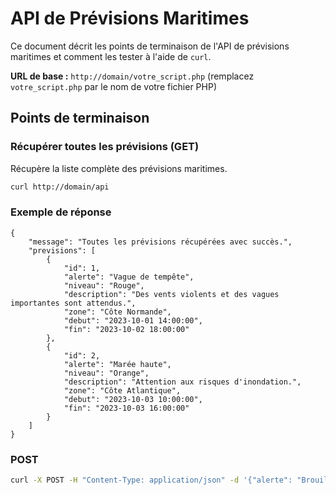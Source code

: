 # API de Prévisions Maritimes

Ce document décrit les points de terminaison de l'API de prévisions maritimes et comment les tester à l'aide de `curl`.

**URL de base :** `http://domain/votre_script.php` (remplacez `votre_script.php` par le nom de votre fichier PHP)

## Points de terminaison

### Récupérer toutes les prévisions (GET)

Récupère la liste complète des prévisions maritimes.

```bash
curl http://domain/api
```
### Exemple de réponse

```
{
    "message": "Toutes les prévisions récupérées avec succès.",
    "previsions": [
        {
            "id": 1,
            "alerte": "Vague de tempête",
            "niveau": "Rouge",
            "description": "Des vents violents et des vagues importantes sont attendus.",
            "zone": "Côte Normande",
            "debut": "2023-10-01 14:00:00",
            "fin": "2023-10-02 18:00:00"
        },
        {
            "id": 2,
            "alerte": "Marée haute",
            "niveau": "Orange",
            "description": "Attention aux risques d'inondation.",
            "zone": "Côte Atlantique",
            "debut": "2023-10-03 10:00:00",
            "fin": "2023-10-03 16:00:00"
        }
    ]
}
````
### POST

```bash
curl -X POST -H "Content-Type: application/json" -d '{"alerte": "Brouillard", "niveau": "Jaune", "description": "Visibilité réduite attendue.", "zone": "Manche Ouest", "debut": "2025-04-26 06:00:00", "fin": "2025-04-26 10:00:00"}' http://localhost:8080/api
